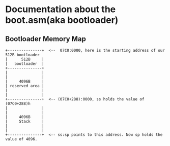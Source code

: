# Documentation about the boot.asm(aka bootloader)

## Bootloader Memory Map
```
+---------------+  <--  07C0:0000, here is the starting address of our 512B bootloader
|      512B		|
|   bootloader  |
+---------------+
| 				|
| 				|
|	  4096B     |
| reserved area |
|				|
|				|
+---------------+  <-- (07C0+288):0000, ss holds the value of (07C0+288)h
| 				|
| 				|
|	  4096B     |
| 	  Stack     |
|				|
|				|
+---------------+  <-- ss:sp points to this address. Now sp holds the value of 4096.
```